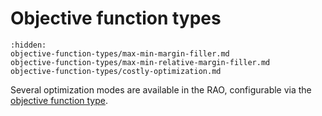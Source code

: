 # Objective function types

```{toctree}
:hidden:
objective-function-types/max-min-margin-filler.md
objective-function-types/max-min-relative-margin-filler.md
objective-function-types/costly-optimization.md
```

Several optimization modes are available in the RAO, configurable via the [objective function type](../../../parameters/business-parameters.md#objective-function-parameters).